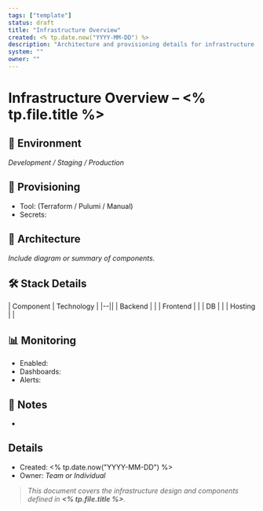 ```yaml
---
tags: ["template"]
status: draft
title: "Infrastructure Overview"
created: <% tp.date.now("YYYY-MM-DD") %>
description: "Architecture and provisioning details for infrastructure environments."
system: ""
owner: ""
---
```


# Infrastructure Overview – <% tp.file.title %>

## 🧾 Environment
_Development / Staging / Production_

## 🔧 Provisioning
- Tool: (Terraform / Pulumi / Manual)
- Secrets:

## 🧩 Architecture
_Include diagram or summary of components._

## 🛠️ Stack Details
| Component | Technology |
|--||
| Backend   |            |
| Frontend  |            |
| DB        |            |
| Hosting   |            |

## 📊 Monitoring
- Enabled:
- Dashboards:
- Alerts:

## 📌 Notes
- 

## Details
- Created: <% tp.date.now("YYYY-MM-DD") %>
- Owner: _Team or Individual_

> _This document covers the infrastructure design and components defined in **<% tp.file.title %>**._
